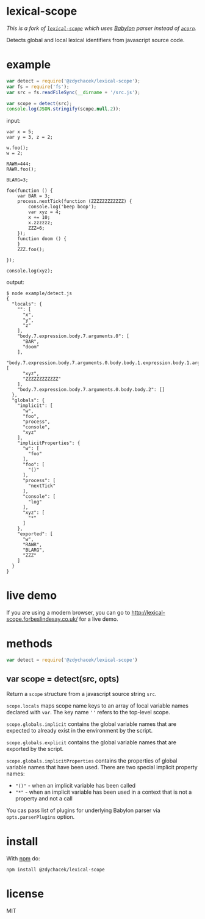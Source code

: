# lexical-scope

*This is a fork of [`lexical-scope`](https://www.npmjs.com/package/insert-module-globals) which uses [Babylon](https://github.com/babel/babylon) parser instead of [`acorn`](https://www.npmjs.com/package/acorn).*

Detects global and local lexical identifiers from javascript source code.

# example

``` js
var detect = require('@zdychacek/lexical-scope');
var fs = require('fs');
var src = fs.readFileSync(__dirname + '/src.js');

var scope = detect(src);
console.log(JSON.stringify(scope,null,2));
```

input:

```
var x = 5;
var y = 3, z = 2;

w.foo();
w = 2;

RAWR=444;
RAWR.foo();

BLARG=3;

foo(function () {
    var BAR = 3;
    process.nextTick(function (ZZZZZZZZZZZZ) {
        console.log('beep boop');
        var xyz = 4;
        x += 10;
        x.zzzzzz;
        ZZZ=6;
    });
    function doom () {
    }
    ZZZ.foo();

});

console.log(xyz);
```

output:

```
$ node example/detect.js
{
  "locals": {
    "": [
      "x",
      "y",
      "z"
    ],
    "body.7.expression.body.7.arguments.0": [
      "BAR",
      "doom"
    ],
    "body.7.expression.body.7.arguments.0.body.body.1.expression.body.1.arguments.0": [
      "xyz",
      "ZZZZZZZZZZZZ"
    ],
    "body.7.expression.body.7.arguments.0.body.body.2": []
  },
  "globals": {
    "implicit": [
      "w",
      "foo",
      "process",
      "console",
      "xyz"
    ],
    "implicitProperties": {
      "w": [
        "foo"
      ],
      "foo": [
        "()"
      ],
      "process": [
        "nextTick"
      ],
      "console": [
        "log"
      ],
      "xyz": [
        "*"
      ]
    },
    "exported": [
      "w",
      "RAWR",
      "BLARG",
      "ZZZ"
    ]
  }
}
```

# live demo

If you are using a modern browser, you can go to http://lexical-scope.forbeslindesay.co.uk/ for a live demo.

# methods

``` js
var detect = require('@zdychacek/lexical-scope')
```

## var scope = detect(src, opts)

Return a `scope` structure from a javascript source string `src`.

`scope.locals` maps scope name keys to an array of local variable names declared
with `var`. The key name `''` refers to the top-level scope.

`scope.globals.implicit` contains the global variable names that are expected to
already exist in the environment by the script.

`scope.globals.explicit` contains the global variable names that are exported by
the script.

`scope.globals.implicitProperties` contains the properties of global variable
names that have been used. There are two special implicit property names:

* `"()"` - when an implicit variable has been called
* `"*"` - when an implicit variable has been used in a context that is not a
property and not a call

You cas pass list of plugins for underlying Babylon parser via `opts.parserPlugins` option.

# install

With [npm](https://npmjs.org) do:

```
npm install @zdychacek/lexical-scope
```

# license

MIT
